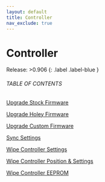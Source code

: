 ```yaml
---
layout: default
title: Controller
nav_exclude: true
---
```


# Controller

Release: >0.906
{: .label .label-blue }

###### TABLE OF CONTENTS

[Upgrade Stock Firmware](Actions/Controller/upgradeStockFirmware.md)  

[Upgrade Holey Firmware](Actions/Controller/upgradeHoleyFirmware.md)  

[Upgrade Custom Firmware](Actions/Controller/upgradeCustomFirmware.md)  

[Sync Settings](Actions/Controller/syncSettings.md)  

[Wipe Controller Settings](Actions/Controller/wipeControllerSettings.md)  

[Wipe Controller Position & Settings](Actions/Controller/wipeControllerPositionAndSettings.md)  

[Wipe Controller EEPROM](Actions/Controller/wipeControllerEEPROM.md)    

  



